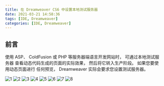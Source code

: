 ```yaml
---
title: 在 Dreamweaver CS6 中设置本地测试服务器
date: 2021-03-21 14:58:36
tags: [IDE, Dreamweaver]
categories: [IDE, Dreamweaver]
---
```


## 前言
<p>使用 ASP、 ColdFusion 或 PHP 等服务器端语言开发网站时， 可通过本地测试服务器
查看动态代码生成的页面的实际效果， 然后将它转入生产阶段。 如果您要使用动态页面进行
任何预览， Dreamweaver 实际会要求您设置测试服务器。</p>

![1](https://s2.loli.net/2023/06/09/R2ZqundVoeK6OsS.jpg)
![2](https://s2.loli.net/2023/06/09/nLfaoIhvgzFSMeP.jpg)
![3](https://s2.loli.net/2023/06/09/ZEHVnpy8fcKeu1l.jpg)
![4](https://s2.loli.net/2023/06/09/VetFm9M8uRI2PZ4.jpg)
![5](https://s2.loli.net/2023/06/09/fVzbC1t4rnD3O9S.jpg)
![6](https://s2.loli.net/2023/06/09/c2X9Lt5ZPaGye4J.jpg)
![7](https://s2.loli.net/2023/06/09/QuyXMs8v6ngOeAa.jpg)
![8](https://s2.loli.net/2023/06/09/Dp56I2Qbv1KC7qi.jpg)